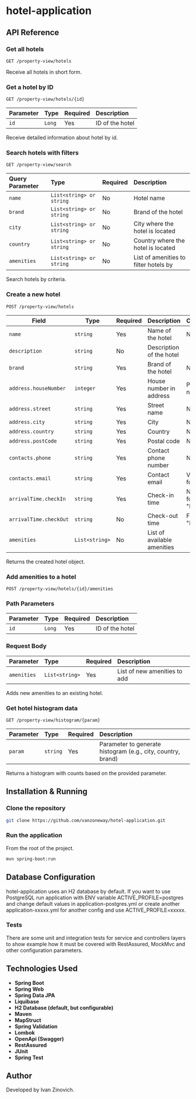 # hotel-application

## API Reference

### Get all hotels

```http
GET /property-view/hotels
```

Receive all hotels in short form.

### Get a hotel by ID

```http
GET /property-view/hotels/{id}
```

| Parameter | Type   | Required | Description     |
|:----------|:-------|:---------|:----------------|
| `id`      | `Long` | Yes      | ID of the hotel |

Receive detailed information about hotel by id.

### Search hotels with filters

```http
GET /property-view/search
```

| Query Parameter | Type                     | Required | Description                           |
|:----------------|:-------------------------|:---------|:--------------------------------------|
| `name`          | `List<string> or string` | No       | Hotel name                            |
| `brand`         | `List<string> or string` | No       | Brand of the hotel                    |
| `city`          | `List<string> or string` | No       | City where the hotel is located       |
| `country`       | `List<string> or string` | No       | Country where the hotel is located    |
| `amenities`     | `List<string> or string` | No       | List of amenities to filter hotels by |

Search hotels by criteria.

### Create a new hotel

```http
POST /property-view/hotels
```

| Field                  | Type           | Required | Description                 | Constraints               |
|------------------------|----------------|----------|-----------------------------|---------------------------|
| `name`                 | `string`       | Yes      | Name of the hotel           | Not blank                 |
| `description`          | `string`       | No       | Description of the hotel    |                           |
| `brand`                | `string`       | Yes      | Brand of the hotel          | Not blank                 |
| `address.houseNumber`  | `integer`      | Yes      | House number in address     | Positive number           |
| `address.street`       | `string`       | Yes      | Street name                 | Not blank                 |
| `address.city`         | `string`       | Yes      | City                        | Not blank                 |
| `address.country`      | `string`       | Yes      | Country                     | Not blank                 |
| `address.postCode`     | `string`       | Yes      | Postal code                 | Not blank                 |
| `contacts.phone`       | `string`       | Yes      | Contact phone number        | Not blank                 |
| `contacts.email`       | `string`       | Yes      | Contact email               | Valid email format        |
| `arrivalTime.checkIn`  | `string`       | Yes      | Check-in time               | Not blank, format "HH:MM" |
| `arrivalTime.checkOut` | `string`       | No       | Check-out time              | Format "HH:MM"            |
| `amenities`            | `List<string>` | No       | List of available amenities |                           |

Returns the created hotel object.

### Add amenities to a hotel

```http
POST /property-view/hotels/{id}/amenities
```

### Path Parameters

| Parameter | Type   | Required | Description     |
|:----------|:-------|:---------|:----------------|
| `id`      | `Long` | Yes      | ID of the hotel |

### Request Body

| Parameter   | Type           | Required | Description                  |
|:------------|:---------------|:---------|:-----------------------------|
| `amenities` | `List<string>` | Yes      | List of new amenities to add |

Adds new amenities to an existing hotel.

### Get hotel histogram data

```http
GET /property-view/histogram/{param}
```

| Parameter | Type     | Required | Description                                                  |
|:----------|:---------|:---------|:-------------------------------------------------------------|
| `param`   | `string` | Yes      | Parameter to generate histogram (e.g., city, country, brand) |

Returns a histogram with counts based on the provided parameter.

## Installation & Running

### Clone the repository

```bash
git clone https://github.com/vanzoneway/hotel-application.git
```

### Run the application

From the root of the project.

```bash
mvn spring-boot:run
```

## Database Configuration

hotel-application uses an H2 database by default.
If you want to use PostgreSQL run application with ENV variable ACTIVE_PROFILE=postgres and change default values
in application-postgres.yml or create another application-xxxxx.yml for another config and use ACTIVE_PROFILE=xxxxx.

### Tests

There are some unit and integration tests for service and controllers layers to show example how it must be covered
with RestAssured, MockMvc and other configuration parameters.

## Technologies Used

- **Spring Boot**
- **Spring Web**
- **Spring Data JPA**
- **Liquibase**
- **H2 Database (default, but configurable)**
- **Maven**
- **MapStruct**
- **Spring Validation**
- **Lombok**
- **OpenApi (Swagger)**
- **RestAssured**
- **JUnit**
- **Spring Test**

## Author

Developed by Ivan Zinovich.